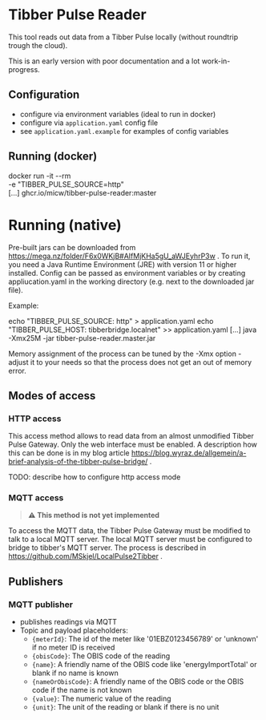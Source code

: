 # Tibber Pulse Reader

This tool reads out data from a Tibber Pulse locally (without roundtrip trough the cloud).

This is an early version with poor documentation and a lot work-in-progress.

## Configuration

* configure via environment variables (ideal to run in docker)
* configure via `application.yaml` config file
* see `application.yaml.example` for examples of config variables

## Running  (docker)
docker run -it --rm \
  -e "TIBBER_PULSE_SOURCE=http" \
  [...]
  ghcr.io/micw/tibber-pulse-reader:master
  
# Running (native)

Pre-built jars can be downloaded from https://mega.nz/folder/F6x0WKjB#AIfMjKHa5gU_aWJEyhrP3w . To run it, you need a Java Runtime Environment (JRE) with version 11 or higher installed. Config can be passed as environment variables or by creating appliucation.yaml in the working directory (e.g. next to the downloaded jar file).

Example:

echo "TIBBER_PULSE_SOURCE: http" > application.yaml
echo "TIBBER_PULSE_HOST: tibberbridge.localnet" >> application.yaml
[...]
java -Xmx25M -jar tibber-pulse-reader.master.jar 

Memory assignment of the process can be tuned by the -Xmx option - adjust it to your needs so that the process does not get an out of memory error.

## Modes of access

### HTTP access

This access method allows to read data from an almost unmodified Tibber Pulse Gateway. Only the web interface must be enabled. A description how this can be done is in my blog article https://blog.wyraz.de/allgemein/a-brief-analysis-of-the-tibber-pulse-bridge/ .

TODO: describe how to configure http access mode

### MQTT access

> **⚠ This method is not yet implemented**

To access the MQTT data, the Tibber Pulse Gateway must be modified to talk to a local MQTT server. The local MQTT server must be configured to bridge to tibber's MQTT server. The process is described in https://github.com/MSkjel/LocalPulse2Tibber .

## Publishers

### MQTT publisher

* publishes readings via MQTT
* Topic and payload placeholders:
    * `{meterId}`: The id of the meter like '01EBZ0123456789' or 'unknown' if no meter ID is received
    * `{obisCode}`: The OBIS code of the reading
    * `{name}`: A friendly name of the OBIS code like 'energyImportTotal' or blank if no name is known
    * `{nameOrObisCode}`: A friendly name of the OBIS code or the OBIS code if the name is not known
    * `{value}`: The numeric value of the reading
    * `{unit}`: The unit of the reading or blank if there is no unit
